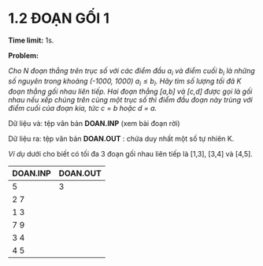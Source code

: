 # 1.2 ĐOẠN GỐI 1
**Time limit:** 1s.

**Problem:**

*Cho N đoạn thẳng trên trục số với các điểm đầu $a_i$ và điểm cuối $b_i$ là những số nguyên trong khoảng (-1000, 1000) $a_i \leq b_i$. Hãy tìm số lượng tối đã K đoạn thẳng gối nhau liên tiếp. Hai đoạn thẳng [a,b] và [c,d] được gọi là gối nhau nếu xếp chúng trên cùng một trục số thì điểm đầu đoạn này trùng với điểm cuối của đoạn kia, tức c = b hoặc d = a.*

Dữ liệu và: tệp văn bản **DOAN.INP** (xem bài đoạn rời)

Dữ liệu ra: tệp văn bản **DOAN.OUT** : chứa duy nhất một số tự nhiên K.

*Ví dụ* dưới cho biết có tối đa 3 đoạn gối nhau liên tiếp là [1,3], [3,4] và [4,5].

|DOAN.INP|DOAN.OUT|
|:----|:---|
|5|3|
|2 7||
|1 3||
|7 9||
|3 4||
|4 5||

#